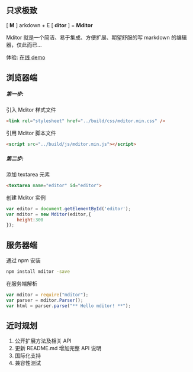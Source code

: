 ## 只求极致

[ **M** ] arkdown + E [ **ditor** ] = **Mditor**    

Mditor 就是一个简洁、易于集成、方便扩展、期望舒服的写 markdown 的编辑器，仅此而已...  

体验: [在线 demo](http://houfeng.net/mditor/demo/index.html)  


## 浏览器端

##### 第一步:

引入 Mditor 样式文件  
```html
<link rel="stylesheet" href="../build/css/mditor.min.css" />
```

引用 Mditor 脚本文件
```html
<script src="../build/js/mditor.min.js"></script>
```

##### 第二步:

添加 textarea 元素
```html
<textarea name="editor" id="editor">
```

创建 Mditor 实例
```javascript
var editor = document.getElementById('editor');
var mditor = new Mditor(editor,{
	height:300
});
```

## 服务器端

通过 npm 安装
```sh
npm install mditor -save
```

在服务端解析
```javascript
var mditor = require("mditor");
var parser = mditor.Parser();
var html = parser.parse("** Hello mditor! **");
```

## 近时规划
1. 公开扩展方法及相关 API
2. 更新 README.md 增加完整 API 说明
2. 国际化支持
3. 兼容性测试